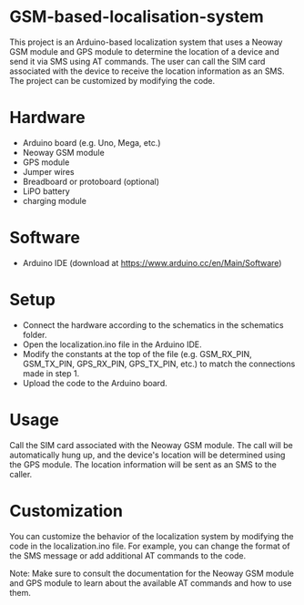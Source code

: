 # GSM-based-localisation-system
This project is an Arduino-based localization system that uses a Neoway GSM module and GPS module to determine the location of a device and send it via SMS using AT commands. The user can call the SIM card associated with the device to receive the location information as an SMS. The project can be customized by modifying the code.

# Hardware
* Arduino board (e.g. Uno, Mega, etc.)
* Neoway GSM module
* GPS module
* Jumper wires
* Breadboard or protoboard (optional)
* LiPO battery 
* charging module
# Software
* Arduino IDE (download at https://www.arduino.cc/en/Main/Software)
# Setup
* Connect the hardware according to the schematics in the schematics folder.
* Open the localization.ino file in the Arduino IDE.
* Modify the constants at the top of the file (e.g. GSM_RX_PIN, GSM_TX_PIN, GPS_RX_PIN, GPS_TX_PIN, etc.) to match the connections made in step 1.
* Upload the code to the Arduino board.
# Usage
Call the SIM card associated with the Neoway GSM module. The call will be automatically hung up, and the device's location will be determined using the GPS module.
The location information will be sent as an SMS to the caller.
# Customization
You can customize the behavior of the localization system by modifying the code in the localization.ino file. For example, you can change the format of the SMS message or add additional AT commands to the code.

Note: Make sure to consult the documentation for the Neoway GSM module and GPS module to learn about the available AT commands and how to use them.
